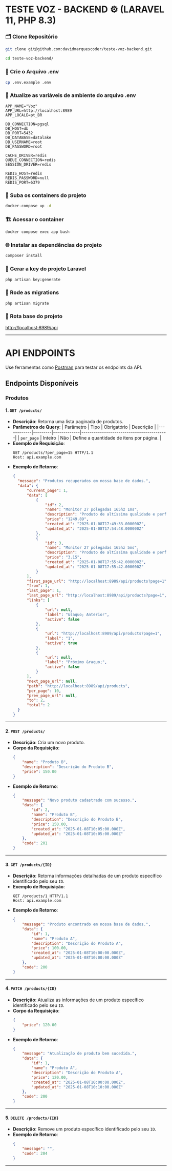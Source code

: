 # TESTE VOZ - BACKEND ⚙️ (LARAVEL 11, PHP 8.3)


### 🗂️ Clone Repositório
```sh
git clone git@github.com:davidmarquescoder/teste-voz-backend.git
```


```sh
cd teste-voz-backend/
```


### 📌 Crie o Arquivo .env
```sh
cp .env.example .env
```


### 📌 Atualize as variáveis de ambiente do arquivo .env
```dosini
APP_NAME="Voz"
APP_URL=http://localhost:8989
APP_LOCALE=pt_BR

DB_CONNECTION=pgsql
DB_HOST=db
DB_PORT=5432
DB_DATABASE=datalake
DB_USERNAME=root
DB_PASSWORD=root

CACHE_DRIVER=redis
QUEUE_CONNECTION=redis
SESSION_DRIVER=redis

REDIS_HOST=redis
REDIS_PASSWORD=null
REDIS_PORT=6379
```


### 🐳 Suba os containers do projeto
```sh
docker-compose up -d
```


### 🏗️ Acessar o container
```sh
docker compose exec app bash
```


### 🌐 Instalar as dependências do projeto
```sh
composer install
```


### 🔑 Gerar a key do projeto Laravel
```sh
php artisan key:generate
```

### 🎲 Rode as migrations
```sh
php artisan migrate
```


### 🚀 Rota base do projeto
[http://localhost:8989/api](http://localhost:8989/api)


---


# **API ENDPOINTS**

Use ferramentas como [Postman](https://www.postman.com/) para testar os endpoints da API.

## **Endpoints Disponíveis**

### **Produtos**

#### 1. `GET /products/`
- **Descrição**: Retorna uma lista paginada de produtos.
- **Parâmetros de Query**:
  | Parâmetro  | Tipo    | Obrigatório | Descrição                                  |
  |------------|---------|-------------|------------------------------------------|
  | `per_page` | Inteiro | Não         | Define a quantidade de itens por página. |
- **Exemplo de Requisição**:
  ```http
  GET /products/?per_page=15 HTTP/1.1
  Host: api.example.com
  ```
- **Exemplo de Retorno**:
  ```json
  {
    "message": "Produtos recuperados em nossa base de dados.",
    "data": {
        "current_page": 1,
        "data": [
            {
                "id": 2,
                "name": "Monitor 27 polegadas 165hz 1ms",
                "description": "Produto de altíssima qualidade e performance.",
                "price": "1249.89",
                "created_at": "2025-01-08T17:49:33.000000Z",
                "updated_at": "2025-01-08T17:54:48.000000Z"
            },
            {
                "id": 3,
                "name": "Monitor 27 polegadas 165hz 5ms",
                "description": "Produto de altíssima qualidade e performance.",
                "price": "3.15",
                "created_at": "2025-01-08T17:55:42.000000Z",
                "updated_at": "2025-01-08T17:55:42.000000Z"
            }
        ],
        "first_page_url": "http://localhost:8989/api/products?page=1",
        "from": 1,
        "last_page": 1,
        "last_page_url": "http://localhost:8989/api/products?page=1",
        "links": [
            {
                "url": null,
                "label": "&laquo; Anterior",
                "active": false
            },
            {
                "url": "http://localhost:8989/api/products?page=1",
                "label": "1",
                "active": true
            },
            {
                "url": null,
                "label": "Próximo &raquo;",
                "active": false
            }
        ],
        "next_page_url": null,
        "path": "http://localhost:8989/api/products",
        "per_page": 10,
        "prev_page_url": null,
        "to": 2,
        "total": 2
    }
  }
  ```

---

#### 2. `POST /products/`
- **Descrição**: Cria um novo produto.
- **Corpo da Requisição**:
  ```json
  {
      "name": "Produto B",
      "description": "Descrição do Produto B",
      "price": 150.00
  }
  ```
- **Exemplo de Retorno**:
  ```json
  {
      "message": "Novo produto cadastrado com sucesso.",
      "data": {
          "id": 2,
          "name": "Produto B",
          "description": "Descrição do Produto B",
          "price": 150.00,
          "created_at": "2025-01-08T10:05:00.000Z",
          "updated_at": "2025-01-08T10:05:00.000Z"
      },
      "code": 201
  }
  ```

---

#### 3. `GET /products/{ID}`
- **Descrição**: Retorna informações detalhadas de um produto específico identificado pelo seu `ID`.
- **Exemplo de Requisição**:
  ```http
  GET /products/1 HTTP/1.1
  Host: api.example.com
  ```
- **Exemplo de Retorno**:
  ```json
  {
      "message": "Produto encontrado em nossa base de dados.",
      "data": {
          "id": 1,
          "name": "Produto A",
          "description": "Descrição do Produto A",
          "price": 100.00,
          "created_at": "2025-01-08T10:00:00.000Z",
          "updated_at": "2025-01-08T10:00:00.000Z"
      },
      "code": 200
  }
  ```

---

#### 4. `PATCH /products/{ID}`
- **Descrição**: Atualiza as informações de um produto específico identificado pelo seu `ID`.
- **Corpo da Requisição**:
  ```json
  {
      "price": 120.00
  }
  ```
- **Exemplo de Retorno**:
  ```json
  {
      "message": "Atualização de produto bem sucedida.",
      "data": {
          "id": 1,
          "name": "Produto A",
          "description": "Descrição do Produto A",
          "price": 120.00,
          "created_at": "2025-01-08T10:00:00.000Z",
          "updated_at": "2025-01-08T10:10:00.000Z"
      },
      "code": 200
  }
  ```

---

#### 5. `DELETE /products/{ID}`
- **Descrição**: Remove um produto específico identificado pelo seu `ID`.
- **Exemplo de Retorno**:
  ```json
  {
      "message": "",
      "code": 204
  }
  ```
---
